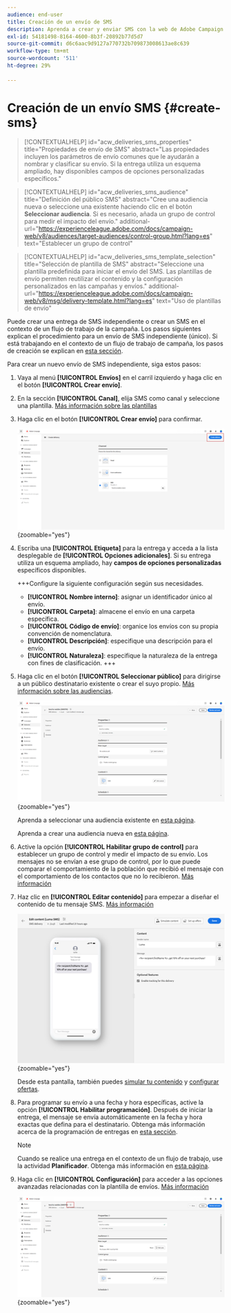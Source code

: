 ```yaml
---
audience: end-user
title: Creación de un envío de SMS
description: Aprenda a crear y enviar SMS con la web de Adobe Campaign
exl-id: 54181498-8164-4600-8b3f-20892b77d5d7
source-git-commit: d6c6aac9d9127a770732b709873008613ae8c639
workflow-type: tm+mt
source-wordcount: '511'
ht-degree: 29%

---
```


# Creación de un envío SMS {#create-sms}

>[!CONTEXTUALHELP]
>id="acw_deliveries_sms_properties"
>title="Propiedades de envío de SMS"
>abstract="Las propiedades incluyen los parámetros de envío comunes que le ayudarán a nombrar y clasificar su envío. Si la entrega utiliza un esquema ampliado, hay disponibles campos de opciones personalizadas específicos."

>[!CONTEXTUALHELP]
>id="acw_deliveries_sms_audience"
>title="Definición del público SMS"
>abstract="Cree una audiencia nueva o seleccione una existente haciendo clic en el botón **Seleccionar audiencia**. Si es necesario, añada un grupo de control para medir el impacto del envío."
>additional-url="https://experienceleague.adobe.com/docs/campaign-web/v8/audiences/target-audiences/control-group.html?lang=es" text="Establecer un grupo de control"

>[!CONTEXTUALHELP]
>id="acw_deliveries_sms_template_selection"
>title="Selección de plantilla de SMS"
>abstract="Seleccione una plantilla predefinida para iniciar el envío del SMS. Las plantillas de envío permiten reutilizar el contenido y la configuración personalizados en las campañas y envíos."
>additional-url="https://experienceleague.adobe.com/docs/campaign-web/v8/msg/delivery-template.html?lang=es" text="Uso de plantillas de envío"

Puede crear una entrega de SMS independiente o crear un SMS en el contexto de un flujo de trabajo de la campaña. Los pasos siguientes explican el procedimiento para un envío de SMS independiente (único). Si está trabajando en el contexto de un flujo de trabajo de campaña, los pasos de creación se explican en [esta sección](../workflows/activities/channels.md#create-a-delivery-in-a-campaign-workflow).

Para crear un nuevo envío de SMS independiente, siga estos pasos:

1. Vaya al menú **[!UICONTROL Envíos]** en el carril izquierdo y haga clic en el botón **[!UICONTROL Crear envío]**.

1. En la sección **[!UICONTROL Canal]**, elija SMS como canal y seleccione una plantilla. [Más información sobre las plantillas](../msg/delivery-template.md)

1. Haga clic en el botón **[!UICONTROL Crear envío]** para confirmar.

   ![Captura de pantalla que muestra el botón Crear envío y la selección del canal SMS](assets/sms_create_1.png){zoomable="yes"}

1. Escriba una **[!UICONTROL Etiqueta]** para la entrega y acceda a la lista desplegable de **[!UICONTROL Opciones adicionales]**. Si su entrega utiliza un esquema ampliado, hay **campos de opciones personalizadas** específicos disponibles.

   +++Configure la siguiente configuración según sus necesidades.
   * **[!UICONTROL Nombre interno]**: asignar un identificador único al envío.
   * **[!UICONTROL Carpeta]**: almacene el envío en una carpeta específica.
   * **[!UICONTROL Código de envío]**: organice los envíos con su propia convención de nomenclatura.
   * **[!UICONTROL Descripción]**: especifique una descripción para el envío.
   * **[!UICONTROL Naturaleza]**: especifique la naturaleza de la entrega con fines de clasificación.
+++

1. Haga clic en el botón **[!UICONTROL Seleccionar público]** para dirigirse a un público destinatario existente o crear el suyo propio. [Más información sobre las audiencias](../audience/about-recipients.md).

   ![Captura de pantalla que muestra el botón Seleccionar audiencia](assets/sms_create_2.png){zoomable="yes"}

   Aprenda a seleccionar una audiencia existente en [esta página](../audience/add-audience.md).

   Aprenda a crear una audiencia nueva en [esta página](../audience/one-time-audience.md).

1. Active la opción **[!UICONTROL Habilitar grupo de control]** para establecer un grupo de control y medir el impacto de su envío. Los mensajes no se envían a ese grupo de control, por lo que puede comparar el comportamiento de la población que recibió el mensaje con el comportamiento de los contactos que no lo recibieron. [Más información](../audience/control-group.md)

1. Haz clic en **[!UICONTROL Editar contenido]** para empezar a diseñar el contenido de tu mensaje SMS. [Más información](content-sms.md)

   ![Captura de pantalla que muestra el botón Editar contenido](assets/sms_create_4.png){zoomable="yes"}

   Desde esta pantalla, también puedes [simular tu contenido](../preview-test/preview-test.md) y [configurar ofertas](../msg/offers.md).

1. Para programar su envío a una fecha y hora específicas, active la opción **[!UICONTROL Habilitar programación]**. Después de iniciar la entrega, el mensaje se envía automáticamente en la fecha y hora exactas que defina para el destinatario. Obtenga más información acerca de la programación de entregas en [esta sección](../msg/gs-deliveries.md#gs-schedule).

   >[!NOTE]
   >
   >Cuando se realice una entrega en el contexto de un flujo de trabajo, use la actividad **Planificador**. Obtenga más información en [esta página](../workflows/activities/scheduler.md).

1. Haga clic en **[!UICONTROL Configuración]** para acceder a las opciones avanzadas relacionadas con la plantilla de envíos. [Más información](../advanced-settings/delivery-settings.md)

   ![Captura de pantalla que muestra el botón de configuración](assets/sms_create_3.png){zoomable="yes"}